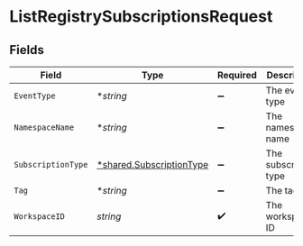 # ListRegistrySubscriptionsRequest


## Fields

| Field                                                                      | Type                                                                       | Required                                                                   | Description                                                                |
| -------------------------------------------------------------------------- | -------------------------------------------------------------------------- | -------------------------------------------------------------------------- | -------------------------------------------------------------------------- |
| `EventType`                                                                | **string*                                                                  | :heavy_minus_sign:                                                         | The event type                                                             |
| `NamespaceName`                                                            | **string*                                                                  | :heavy_minus_sign:                                                         | The namespace name                                                         |
| `SubscriptionType`                                                         | [*shared.SubscriptionType](../../../pkg/models/shared/subscriptiontype.md) | :heavy_minus_sign:                                                         | The subscription type                                                      |
| `Tag`                                                                      | **string*                                                                  | :heavy_minus_sign:                                                         | The tag                                                                    |
| `WorkspaceID`                                                              | *string*                                                                   | :heavy_check_mark:                                                         | The workspace ID                                                           |